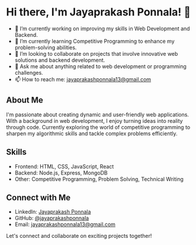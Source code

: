 # Hi there, I'm Jayaprakash Ponnala! 👋

- 🔭 I’m currently working on improving my skills in Web Development and Backend.
- 🌱 I’m currently learning Competitive Programming to enhance my problem-solving abilities.
- 👯 I’m looking to collaborate on projects that involve innovative web solutions and backend development.
- 💬 Ask me about anything related to web development or programming challenges.
- 📫 How to reach me: jayaprakashponnala13@gmail.com  

## About Me

I'm passionate about creating dynamic and user-friendly web applications. With a background in web development, I enjoy turning ideas into reality through code. Currently exploring the world of competitive programming to sharpen my algorithmic skills and tackle complex problems efficiently.

## Skills

- Frontend: HTML, CSS, JavaScript, React
- Backend: Node.js, Express, MongoDB
- Other: Competitive Programming, Problem Solving, Technical Writing

## Connect with Me

- LinkedIn: [Jayaprakash Ponnala](https://www.linkedin.com/in/jayaprakashponnala/)
- GitHub: [@jayaprakashponnala](https://github.com/jayaprakashponnala)
- Email: jayaprakashponnala13@gmail.com  

Let's connect and collaborate on exciting projects together!


<!---
jayaprakashponnala/jayaprakashponnala is a ✨ special ✨ repository because its `README.md` (this file) appears on your GitHub profile.
You can click the Preview link to take a look at your changes.
--->
